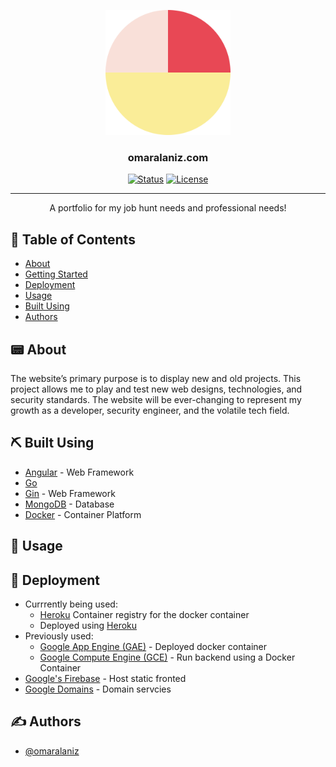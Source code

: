 <p align="center">
  <a href="" rel="noopener">
 <img width=200px height=200px src="frontend/omarswebsite/src/assets/o-logo.svg" alt="Project logo"></a>
</p>

<h3 align="center">omaralaniz.com</h3>

<div align="center">

[![Status](https://img.shields.io/badge/status-active-success.svg)]()
[![License](https://img.shields.io/badge/license-MIT-blue.svg)](/LICENSE)

</div>

---

<p align="center"> A portfolio for my job hunt needs and professional needs!
    <br> 
</p>

## 📝 Table of Contents

- [About](#about)
- [Getting Started](#getting_started)
- [Deployment](#deployment)
- [Usage](#usage)
- [Built Using](#built_using)
- [Authors](#authors)

## 📟 About <a name = "about"></a>

The website’s primary purpose is to display new and old projects. This project allows me to play and test new web designs, technologies, and security standards. The website will be ever-changing to represent my growth as a developer, security engineer, and the volatile tech field. 

## ⛏️ Built Using <a name = "built_using"></a>

- [Angular](https://angular.io/) - Web Framework
- [Go](https://golang.org/)
- [Gin](https://github.com/gin-gonic/gin) - Web Framework
- [MongoDB](https://www.mongodb.com/) - Database
- [Docker](https://www.docker.com/) - Container Platform

## 🎈 Usage <a name="usage"></a>




## 🚀 Deployment <a name = "deployment"></a>

- Currrently being used:
  - [Heroku](https://www.heroku.com/) Container registry for the docker container
  - Deployed using [Heroku](https://www.heroku.com/)
- Previously used:
  - [Google App Engine (GAE)](https://cloud.google.com/) - Deployed docker container
  - [Google Compute Engine (GCE)](https://cloud.google.com/) - Run backend using a Docker Container
- [Google's Firebase](https://firebase.google.com/) - Host static fronted
- [Google Domains](https://domains.google/) - Domain servcies

## ✍️ Authors <a name = "authors"></a>

- [@omaralaniz](https://github.com/omaralaniz) 